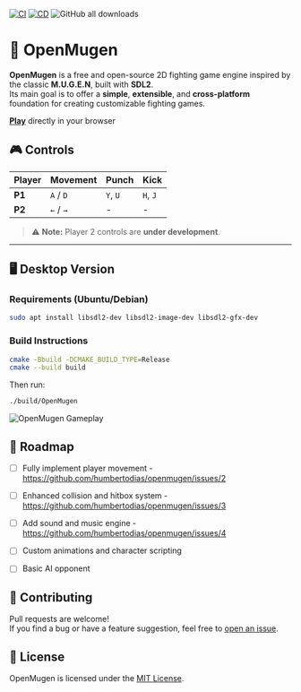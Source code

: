 
[![CI](https://github.com/humbertodias/openmugen/actions/workflows/ci.yml/badge.svg)](https://github.com/humbertodias/openmugen/actions/workflows/ci.yml)
[![CD](https://github.com/humbertodias/openmugen/actions/workflows/cd.yml/badge.svg)](https://github.com/humbertodias/openmugen/actions/workflows/cd.yml)
![GitHub all downloads](https://img.shields.io/github/downloads/humbertodias/openmugen/total)


# 🥋 OpenMugen

**OpenMugen** is a free and open-source 2D fighting game engine inspired by the classic **M.U.G.E.N**, built with **SDL2**.  
Its main goal is to offer a **simple**, **extensible**, and **cross-platform** foundation for creating customizable fighting games.


[**Play**](https://humbertodias.github.io/openmugen/) directly in your browser 


## 🎮 Controls

| Player | Movement     | Punch       | Kick       |
|--------|--------------|-------------|------------|
| **P1** | `A` / `D`    | `Y`, `U`    | `H`, `J`   |
| **P2** | `←` / `→`    | -    | -   |

> ⚠️ **Note:** Player 2 controls are **under development**.

---

## 🖥️ Desktop Version

### Requirements (Ubuntu/Debian)

```bash
sudo apt install libsdl2-dev libsdl2-image-dev libsdl2-gfx-dev
```

### Build Instructions

```bash
cmake -Bbuild -DCMAKE_BUILD_TYPE=Release
cmake --build build
```

Then run:

```bash
./build/OpenMugen
```
<img alt="OpenMugen Gameplay" src="https://github.com/user-attachments/assets/e7a9a194-2dde-4d4f-b41a-24b9154fe2fb" />


## 🚧 Roadmap

- [ ] Fully implement player movement - https://github.com/humbertodias/openmugen/issues/2
- [ ] Enhanced collision and hitbox system - https://github.com/humbertodias/openmugen/issues/3
- [ ] Add sound and music engine - https://github.com/humbertodias/openmugen/issues/4
- [ ] Custom animations and character scripting  
- [ ] Basic AI opponent


## 🤝 Contributing

Pull requests are welcome!  
If you find a bug or have a feature suggestion, feel free to [open an issue](https://github.com/humbertodias/openmugen/issues).


## 📄 License

OpenMugen is licensed under the [MIT License](LICENSE).
